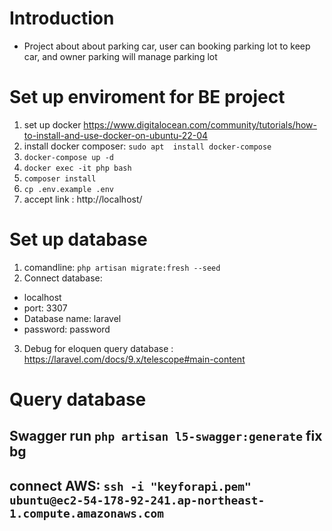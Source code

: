 # Introduction
- Project about about parking car, user can booking parking lot to keep car, and owner parking will manage parking lot

# Set up enviroment for BE project

1. set up docker https://www.digitalocean.com/community/tutorials/how-to-install-and-use-docker-on-ubuntu-22-04
2. install docker composer:  ```sudo apt  install docker-compose```
3. ```docker-compose up -d```
4. ```docker exec -it php bash```
4. ```composer install```
5. ```cp .env.example .env ```
6. accept link : http://localhost/
# Set up database
1. comandline: ```php artisan migrate:fresh --seed```
2. Connect database:
- localhost
- port: 3307
- Database name: laravel
- password: password
3. Debug for eloquen query database : https://laravel.com/docs/9.x/telescope#main-content
# Query database

## Swagger run ```php artisan l5-swagger:generate``` fix bg
## connect AWS: ```ssh -i "keyforapi.pem" ubuntu@ec2-54-178-92-241.ap-northeast-1.compute.amazonaws.com```

